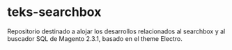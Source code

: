 # teks-searchbox
Repositorio destinado a alojar los desarrollos relacionados al searchbox y al buscador SQL de Magento 2.3.1, basado en el theme Electro.
